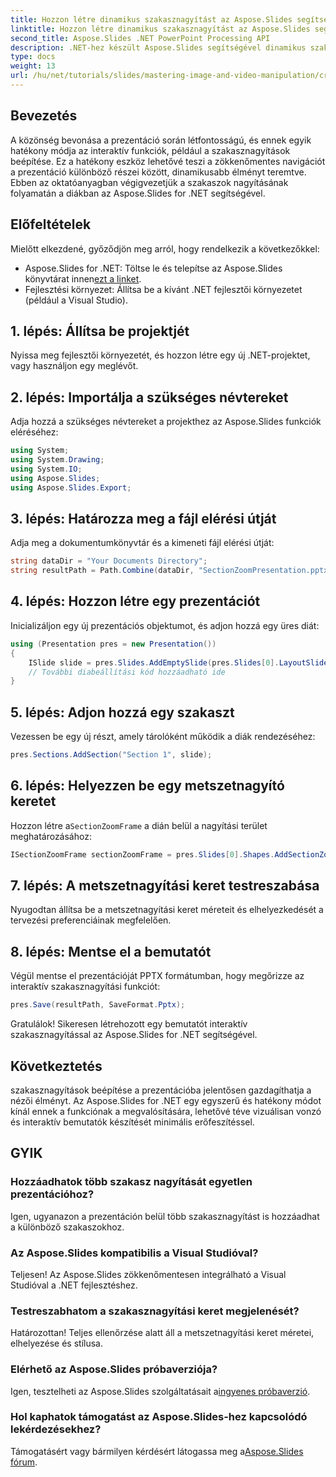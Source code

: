 ```yaml
---
title: Hozzon létre dinamikus szakasznagyítást az Aspose.Slides segítségével .NET-hez
linktitle: Hozzon létre dinamikus szakasznagyítást az Aspose.Slides segítségével .NET-hez
second_title: Aspose.Slides .NET PowerPoint Processing API
description: .NET-hez készült Aspose.Slides segítségével dinamikus szakasznagyítással tárja fel prezentációiban rejlő lehetőségeket. Ez az átfogó oktatóanyag lépésről lépésre végigvezeti Önt a nézők elköteleződésének és a diákban való navigálásnak a fokozásán.
type: docs
weight: 13
url: /hu/net/tutorials/slides/mastering-image-and-video-manipulation/create-dynamic-section-zoom/
---
```

## Bevezetés

A közönség bevonása a prezentáció során létfontosságú, és ennek egyik hatékony módja az interaktív funkciók, például a szakasznagyítások beépítése. Ez a hatékony eszköz lehetővé teszi a zökkenőmentes navigációt a prezentáció különböző részei között, dinamikusabb élményt teremtve. Ebben az oktatóanyagban végigvezetjük a szakaszok nagyításának folyamatán a diákban az Aspose.Slides for .NET segítségével.

## Előfeltételek
Mielőtt elkezdené, győződjön meg arról, hogy rendelkezik a következőkkel:

-  Aspose.Slides for .NET: Töltse le és telepítse az Aspose.Slides könyvtárat innen[ezt a linket](https://releases.aspose.com/slides/net/).
- Fejlesztési környezet: Állítsa be a kívánt .NET fejlesztői környezetet (például a Visual Studio).

## 1. lépés: Állítsa be projektjét
Nyissa meg fejlesztői környezetét, és hozzon létre egy új .NET-projektet, vagy használjon egy meglévőt.

## 2. lépés: Importálja a szükséges névtereket
Adja hozzá a szükséges névtereket a projekthez az Aspose.Slides funkciók eléréséhez:
```csharp
using System;
using System.Drawing;
using System.IO;
using Aspose.Slides;
using Aspose.Slides.Export;
```

## 3. lépés: Határozza meg a fájl elérési útját
Adja meg a dokumentumkönyvtár és a kimeneti fájl elérési útját:
```csharp
string dataDir = "Your Documents Directory";
string resultPath = Path.Combine(dataDir, "SectionZoomPresentation.pptx");
```

## 4. lépés: Hozzon létre egy prezentációt
Inicializáljon egy új prezentációs objektumot, és adjon hozzá egy üres diát:
```csharp
using (Presentation pres = new Presentation())
{
    ISlide slide = pres.Slides.AddEmptySlide(pres.Slides[0].LayoutSlide);
    // További diabeállítási kód hozzáadható ide
}
```

## 5. lépés: Adjon hozzá egy szakaszt
Vezessen be egy új részt, amely tárolóként működik a diák rendezéséhez:
```csharp
pres.Sections.AddSection("Section 1", slide);
```

## 6. lépés: Helyezzen be egy metszetnagyító keretet
 Hozzon létre a`SectionZoomFrame` a dián belül a nagyítási terület meghatározásához:
```csharp
ISectionZoomFrame sectionZoomFrame = pres.Slides[0].Shapes.AddSectionZoomFrame(20, 20, 300, 200, pres.Sections[1]);
```

## 7. lépés: A metszetnagyítási keret testreszabása
Nyugodtan állítsa be a metszetnagyítási keret méreteit és elhelyezkedését a tervezési preferenciáinak megfelelően.

## 8. lépés: Mentse el a bemutatót
Végül mentse el prezentációját PPTX formátumban, hogy megőrizze az interaktív szakasznagyítási funkciót:
```csharp
pres.Save(resultPath, SaveFormat.Pptx);
```

Gratulálok! Sikeresen létrehozott egy bemutatót interaktív szakasznagyítással az Aspose.Slides for .NET segítségével.

## Következtetés
szakasznagyítások beépítése a prezentációba jelentősen gazdagíthatja a nézői élményt. Az Aspose.Slides for .NET egy egyszerű és hatékony módot kínál ennek a funkciónak a megvalósítására, lehetővé téve vizuálisan vonzó és interaktív bemutatók készítését minimális erőfeszítéssel.

## GYIK

### Hozzáadhatok több szakasz nagyítását egyetlen prezentációhoz?
Igen, ugyanazon a prezentáción belül több szakasznagyítást is hozzáadhat a különböző szakaszokhoz.

### Az Aspose.Slides kompatibilis a Visual Studióval?
Teljesen! Az Aspose.Slides zökkenőmentesen integrálható a Visual Studióval a .NET fejlesztéshez.

### Testreszabhatom a szakasznagyítási keret megjelenését?
Határozottan! Teljes ellenőrzése alatt áll a metszetnagyítási keret méretei, elhelyezése és stílusa.

### Elérhető az Aspose.Slides próbaverziója?
 Igen, tesztelheti az Aspose.Slides szolgáltatásait a[ingyenes próbaverzió](https://releases.aspose.com/).

### Hol kaphatok támogatást az Aspose.Slides-hez kapcsolódó lekérdezésekhez?
 Támogatásért vagy bármilyen kérdésért látogassa meg a[Aspose.Slides fórum](https://forum.aspose.com/c/slides/11).